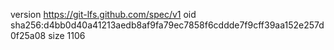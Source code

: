 version https://git-lfs.github.com/spec/v1
oid sha256:d4bb0d40a41213aedb8af9fa79ec7858f6cddde7f9cff39aa152e257d0f25a08
size 1106
